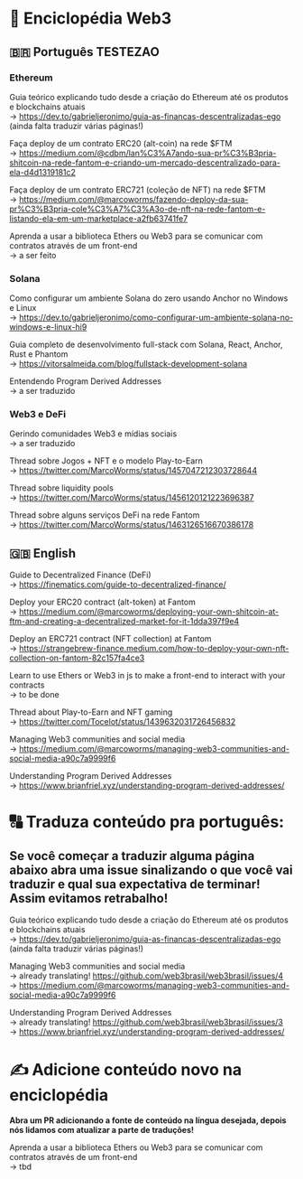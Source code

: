 # 📖 Enciclopédia Web3

## 🇧🇷 Português TESTEZAO

### Ethereum

Guia teórico explicando tudo desde a criação do Ethereum até os produtos e blockchains atuais  
-> https://dev.to/gabrieljeronimo/guia-as-financas-descentralizadas-ego (ainda falta traduzir várias páginas!)

Faça deploy de um contrato ERC20 (alt-coin) na rede $FTM  
-> https://medium.com/@cdbm/lan%C3%A7ando-sua-pr%C3%B3pria-shitcoin-na-rede-fantom-e-criando-um-mercado-descentralizado-para-ela-d4d1319181c2

Faça deploy de um contrato ERC721 (coleção de NFT) na rede $FTM  
-> https://medium.com/@marcoworms/fazendo-deploy-da-sua-pr%C3%B3pria-cole%C3%A7%C3%A3o-de-nft-na-rede-fantom-e-listando-ela-em-um-marketplace-a2fb63741fe7

Aprenda a usar a biblioteca Ethers ou Web3 para se comunicar com contratos através de um front-end  
-> a ser feito

### Solana

Como configurar um ambiente Solana do zero usando Anchor no Windows e Linux  
-> https://dev.to/gabrieljeronimo/como-configurar-um-ambiente-solana-no-windows-e-linux-hi9

Guia completo de desenvolvimento full-stack com Solana, React, Anchor, Rust e Phantom  
-> https://vitorsalmeida.com/blog/fullstack-development-solana

Entendendo Program Derived Addresses  
-> a ser traduzido

### Web3 e DeFi

Gerindo comunidades Web3 e mídias sociais  
-> a ser traduzido

Thread sobre Jogos + NFT e o modelo Play-to-Earn  
-> https://twitter.com/MarcoWorms/status/1457047212303728644

Thread sobre liquidity pools  
-> https://twitter.com/MarcoWorms/status/1456120121223696387

Thread sobre alguns serviços DeFi na rede Fantom  
-> https://twitter.com/MarcoWorms/status/1463126516670386178

## 🇬🇧 English

Guide to Decentralized Finance (DeFi)  
-> https://finematics.com/guide-to-decentralized-finance/

Deploy your ERC20 contract (alt-token) at Fantom  
-> https://medium.com/@marcoworms/deploying-your-own-shitcoin-at-ftm-and-creating-a-decentralized-market-for-it-1dda397f9e4

Deploy an ERC721 contract (NFT collection) at Fantom  
-> https://strangebrew-finance.medium.com/how-to-deploy-your-own-nft-collection-on-fantom-82c157fa4ce3

Learn to use Ethers or Web3 in js to make a front-end to interact with your contracts  
-> to be done

Thread about Play-to-Earn and NFT gaming  
-> https://twitter.com/Tocelot/status/1439632031726456832

Managing Web3 communities and social media  
-> https://medium.com/@marcoworms/managing-web3-communities-and-social-media-a90c7a9999f6

Understanding Program Derived Addresses  
-> https://www.brianfriel.xyz/understanding-program-derived-addresses/

# 🔠 Traduza conteúdo pra português:

## Se você começar a traduzir alguma página abaixo abra uma issue sinalizando o que você vai traduzir e qual sua expectativa de terminar! Assim evitamos retrabalho!

Guia teórico explicando tudo desde a criação do Ethereum até os produtos e blockchains atuais  
-> https://dev.to/gabrieljeronimo/guia-as-financas-descentralizadas-ego (ainda falta traduzir várias páginas!)

Managing Web3 communities and social media  
-> already translating! https://github.com/web3brasil/web3brasil/issues/4  
-> https://medium.com/@marcoworms/managing-web3-communities-and-social-media-a90c7a9999f6

Understanding Program Derived Addresses  
-> already translating! https://github.com/web3brasil/web3brasil/issues/3  
-> https://www.brianfriel.xyz/understanding-program-derived-addresses/

# ✍️ Adicione conteúdo novo na enciclopédia

**Abra um PR adicionando a fonte de conteúdo na língua desejada, depois nós lidamos com atualizar a parte de traduções!**

Aprenda a usar a biblioteca Ethers ou Web3 para se comunicar com contratos através de um front-end  
-> tbd
